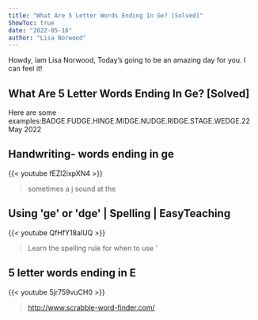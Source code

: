 ```yaml
---
title: "What Are 5 Letter Words Ending In Ge? [Solved]"
ShowToc: true 
date: "2022-05-18"
author: "Lisa Norwood" 
---
```


Howdy, iam Lisa Norwood, Today’s going to be an amazing day for you. I can feel it!
## What Are 5 Letter Words Ending In Ge? [Solved]
 Here are some examples:BADGE.FUDGE.HINGE.MIDGE.NUDGE.RIDGE.STAGE.WEDGE.22 May 2022

## Handwriting- words ending in ge
{{< youtube fEZl2ixpXN4 >}}
>sometimes a j sound at the 

## Using 'ge' or 'dge' | Spelling | EasyTeaching
{{< youtube QfHfY18alUQ >}}
>Learn the spelling rule for when to use '

## 5 letter words ending in E
{{< youtube 5jr759vuCH0 >}}
>http://www.scrabble-word-finder.com/

